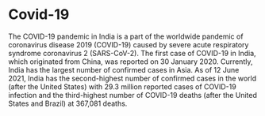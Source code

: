 # Covid-19
 The COVID-19 pandemic in India is a part of the worldwide pandemic of coronavirus disease 2019 (COVID-19) caused by severe acute respiratory syndrome coronavirus 2 (SARS-CoV-2). The first case of COVID-19 in India, which originated from China, was reported on 30 January 2020. Currently, India has the largest number of confirmed cases in Asia. As of 12 June 2021, India has the second-highest number of confirmed cases in the world (after the United States) with 29.3 million reported cases of COVID-19 infection and the third-highest number of COVID-19 deaths (after the United States and Brazil) at 367,081 deaths.
